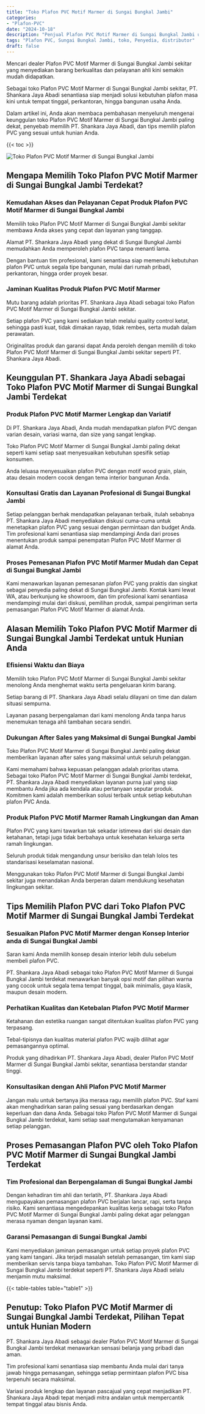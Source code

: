 ```yaml
---
title: "Toko Plafon PVC Motif Marmer di Sungai Bungkal Jambi"
categories: 
- "Plafon-PVC"
date: "2024-10-18"
description: "Penjual Plafon PVC Motif Marmer di Sungai Bungkal Jambi untuk hunian, office, serta toko. Produk unggulan, pilihan motif, variasi warna modern, beserta jasa instalasi ditangani oleh teknisi profesional serta kepastian resmi!|Layanan distribusi Plafon PVC Motif Marmer di Sungai Bungkal Jambi untuk kebutuhan rumah, perkantoran, maupun ritel, beserta material unggulan dan penempatan oleh tenaga ahli berpengalaman dan garansi resmi.|Alternatif Plafon PVC Motif Marmer di Sungai Bungkal Jambi yang andal bagi tempat tinggal, office, serta toko, dengan material berkualitas dan pemasangan dikerjakan oleh tenaga ahli berpengalaman serta garansi resmi.|Distribusi Plafon PVC Motif Marmer di Sungai Bungkal Jambi bagi rumah, kantor, dan toko, dengan plafon unggulan dan penempatan ditangani oleh tenaga ahli ahli, lengkap dengan jaminan resmi.}"
tags: "Plafon PVC, Sungai Bungkal Jambi, toko, Penyedia, distributor"
draft: false
---
```


Mencari dealer Plafon PVC Motif Marmer di Sungai Bungkal Jambi sekitar yang menyediakan barang berkualitas dan pelayanan ahli kini semakin mudah didapatkan.

Sebagai toko Plafon PVC Motif Marmer di Sungai Bungkal Jambi sekitar, PT. Shankara Jaya Abadi senantiasa siap menjadi solusi kebutuhan plafon masa kini untuk tempat tinggal, perkantoran, hingga bangunan usaha Anda.

Dalam artikel ini, Anda akan membaca pembahasan menyeluruh mengenai keunggulan toko Plafon PVC Motif Marmer di Sungai Bungkal Jambi paling dekat, penyebab memilih PT. Shankara Jaya Abadi, dan tips memilih plafon PVC yang sesuai untuk hunian Anda.

{{< toc >}}

![Toko Plafon PVC Motif Marmer di Sungai Bungkal Jambi](/images/Plafon-PVC/Toko-Plafon-PVC-Motif-Marmer-di-Sungai-Bungkal-Jambi.png)


## Mengapa Memilih Toko Plafon PVC Motif Marmer di Sungai Bungkal Jambi Terdekat?

### Kemudahan Akses dan Pelayanan Cepat Produk Plafon PVC Motif Marmer di Sungai Bungkal Jambi

Memilih toko Plafon PVC Motif Marmer di Sungai Bungkal Jambi sekitar membawa Anda akses yang cepat dan layanan yang tanggap.

Alamat PT. Shankara Jaya Abadi yang dekat di Sungai Bungkal Jambi memudahkan Anda memperoleh plafon PVC tanpa menanti lama.

Dengan bantuan tim profesional, kami senantiasa siap memenuhi kebutuhan plafon PVC untuk segala tipe bangunan, mulai dari rumah pribadi, perkantoran, hingga order proyek besar.

### Jaminan Kualitas Produk Plafon PVC Motif Marmer

Mutu barang adalah prioritas PT. Shankara Jaya Abadi sebagai toko Plafon PVC Motif Marmer di Sungai Bungkal Jambi sekitar.

Setiap plafon PVC yang kami sediakan telah melalui quality control ketat, sehingga pasti kuat, tidak dimakan rayap, tidak rembes, serta mudah dalam perawatan.

Originalitas produk dan garansi dapat Anda peroleh dengan memilih di toko Plafon PVC Motif Marmer di Sungai Bungkal Jambi sekitar seperti PT. Shankara Jaya Abadi.

## Keunggulan PT. Shankara Jaya Abadi sebagai Toko Plafon PVC Motif Marmer di Sungai Bungkal Jambi Terdekat

### Produk Plafon PVC Motif Marmer Lengkap dan Variatif

Di PT. Shankara Jaya Abadi, Anda mudah mendapatkan plafon PVC dengan varian desain, variasi warna, dan size yang sangat lengkap.

Toko Plafon PVC Motif Marmer di Sungai Bungkal Jambi paling dekat seperti kami setiap saat menyesuaikan kebutuhan spesifik setiap konsumen.

Anda leluasa menyesuaikan plafon PVC dengan motif wood grain, plain, atau desain modern cocok dengan tema interior bangunan Anda.

### Konsultasi Gratis dan Layanan Profesional di Sungai Bungkal Jambi

Setiap pelanggan berhak mendapatkan pelayanan terbaik, itulah sebabnya PT. Shankara Jaya Abadi menyediakan diskusi cuma-cuma untuk menetapkan plafon PVC yang sesuai dengan permintaan dan budget Anda. Tim profesional kami senantiasa siap mendampingi Anda dari proses menentukan produk sampai penempatan Plafon PVC Motif Marmer di alamat Anda.

### Proses Pemesanan Plafon PVC Motif Marmer Mudah dan Cepat di Sungai Bungkal Jambi

Kami menawarkan layanan pemesanan plafon PVC yang praktis dan singkat sebagai penyedia paling dekat di Sungai Bungkal Jambi. Kontak kami lewat WA, atau berkunjung ke showroom, dan tim profesional kami senantiasa mendampingi mulai dari diskusi, pemilihan produk, sampai pengiriman serta pemasangan Plafon PVC Motif Marmer di alamat Anda.

## Alasan Memilih Toko Plafon PVC Motif Marmer di Sungai Bungkal Jambi Terdekat untuk Hunian Anda

### Efisiensi Waktu dan Biaya

Memilih toko Plafon PVC Motif Marmer di Sungai Bungkal Jambi sekitar menolong Anda menghemat waktu serta pengeluaran kirim barang.

Setiap barang di PT. Shankara Jaya Abadi selalu dilayani on time dan dalam situasi sempurna.

Layanan pasang berpengalaman dari kami menolong Anda tanpa harus menemukan tenaga ahli tambahan secara sendiri.

### Dukungan After Sales yang Maksimal di Sungai Bungkal Jambi

Toko Plafon PVC Motif Marmer di Sungai Bungkal Jambi paling dekat memberikan layanan after sales yang maksimal untuk seluruh pelanggan.

Kami memahami bahwa kepuasan pelanggan adalah prioritas utama. Sebagai toko Plafon PVC Motif Marmer di Sungai Bungkal Jambi terdekat, PT. Shankara Jaya Abadi menyediakan layanan purna jual yang siap membantu Anda jika ada kendala atau pertanyaan seputar produk. Komitmen kami adalah memberikan solusi terbaik untuk setiap kebutuhan plafon PVC Anda.

### Produk Plafon PVC Motif Marmer Ramah Lingkungan dan Aman

Plafon PVC yang kami tawarkan tak sekadar istimewa dari sisi desain dan ketahanan, tetapi juga tidak berbahaya untuk kesehatan keluarga serta ramah lingkungan.

Seluruh produk tidak mengandung unsur berisiko dan telah lolos tes standarisasi keselamatan nasional.

Menggunakan toko Plafon PVC Motif Marmer di Sungai Bungkal Jambi sekitar juga menandakan Anda berperan dalam mendukung kesehatan lingkungan sekitar.

## Tips Memilih Plafon PVC dari Toko Plafon PVC Motif Marmer di Sungai Bungkal Jambi Terdekat

### Sesuaikan Plafon PVC Motif Marmer dengan Konsep Interior anda di Sungai Bungkal Jambi

Saran kami Anda memilih konsep desain interior lebih dulu sebelum membeli plafon PVC.

PT. Shankara Jaya Abadi sebagai toko Plafon PVC Motif Marmer di Sungai Bungkal Jambi terdekat menawarkan banyak opsi motif dan pilihan warna yang cocok untuk segala tema tempat tinggal, baik minimalis, gaya klasik, maupun desain modern.

### Perhatikan Kualitas dan Ketebalan Plafon PVC Motif Marmer

Ketahanan dan estetika ruangan sangat ditentukan kualitas plafon PVC yang terpasang.

Tebal-tipisnya dan kualitas material plafon PVC wajib dilihat agar pemasangannya optimal.

Produk yang dihadirkan PT. Shankara Jaya Abadi, dealer Plafon PVC Motif Marmer di Sungai Bungkal Jambi sekitar, senantiasa berstandar standar tinggi.

### Konsultasikan dengan Ahli Plafon PVC Motif Marmer

Jangan malu untuk bertanya jika merasa ragu memilih plafon PVC. Staf kami akan menghadirkan saran paling sesuai yang berdasarkan dengan keperluan dan dana Anda. Sebagai toko Plafon PVC Motif Marmer di Sungai Bungkal Jambi terdekat, kami setiap saat mengutamakan kenyamanan setiap pelanggan.

## Proses Pemasangan Plafon PVC oleh Toko Plafon PVC Motif Marmer di Sungai Bungkal Jambi Terdekat

### Tim Profesional dan Berpengalaman di Sungai Bungkal Jambi

Dengan kehadiran tim ahli dan terlatih, PT. Shankara Jaya Abadi mengupayakan pemasangan plafon PVC berjalan lancar, rapi, serta tanpa risiko. Kami senantiasa mengedepankan kualitas kerja sebagai toko Plafon PVC Motif Marmer di Sungai Bungkal Jambi paling dekat agar pelanggan merasa nyaman dengan layanan kami.

### Garansi Pemasangan di Sungai Bungkal Jambi

Kami menyediakan jaminan pemasangan untuk setiap proyek plafon PVC yang kami tangani. Jika terjadi masalah setelah pemasangan, tim kami siap memberikan servis tanpa biaya tambahan. Toko Plafon PVC Motif Marmer di Sungai Bungkal Jambi terdekat seperti PT. Shankara Jaya Abadi selalu menjamin mutu maksimal.

{{< table-tables table="table1" >}}

## Penutup: Toko Plafon PVC Motif Marmer di Sungai Bungkal Jambi Terdekat, Pilihan Tepat untuk Hunian Modern

PT. Shankara Jaya Abadi sebagai dealer Plafon PVC Motif Marmer di Sungai Bungkal Jambi terdekat menawarkan sensasi belanja yang pribadi dan aman.

Tim profesional kami senantiasa siap membantu Anda mulai dari tanya jawab hingga pemasangan, sehingga setiap permintaan plafon PVC bisa terpenuhi secara maksimal.

Variasi produk lengkap dan layanan pascajual yang cepat menjadikan PT. Shankara Jaya Abadi tepat menjadi mitra andalan untuk mempercantik tempat tinggal atau bisnis Anda.